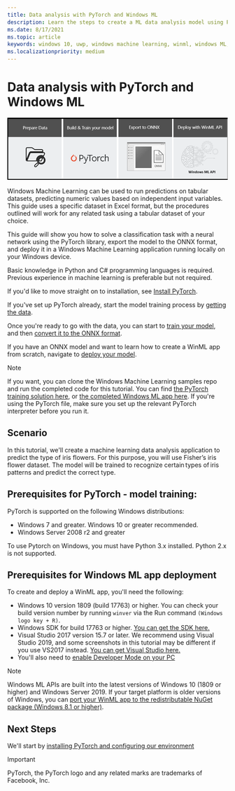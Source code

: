 ```yaml
---
title: Data analysis with PyTorch and Windows ML
description: Learn the steps to create a ML data analysis model using PyTorch, export it to ONNX, and deploy it in a local app
ms.date: 8/17/2021
ms.topic: article
keywords: windows 10, uwp, windows machine learning, winml, windows ML, tutorials, pytorch
ms.localizationpriority: medium
---
```


# Data analysis with PyTorch and Windows ML

![Header image for PyTorch](../../images/tutorials/pytorch/pytorch-header.png)

Windows Machine Learning can be used to run predictions on tabular datasets, predicting numeric values based on independent input variables. This guide uses a specific dataset in Excel format, but the procedures outlined will work for any related task using a tabular dataset of your choice.

This guide will show you how to solve a classification task with a neural network using the PyTorch library, export the model to the ONNX format, and deploy it in a Windows Machine Learning application running locally on your Windows device.  

Basic knowledge in Python and C# programming languages is required. Previous experience in machine learning is preferable but not required.

If you'd like to move straight on to installation, see [Install PyTorch](pytorch-analysis-installation.md).

If you've set up PyTorch already, start the model training process by [getting the data](pytorch-analysis-data.md).

Once you're ready to go with the data, you can start to [train your model](pytorch-analysis-train-model.md), and then [convert it to the ONNX format](pytorch-analysis-convert-model.md).

If you have an ONNX model and want to learn how to create a WinML app from scratch, navigate to [deploy your model](pytorch-analysis-deploy-model.md).

> [!NOTE]
> If you want, you can clone the Windows Machine Learning samples repo and run the completed code for this tutorial. You can find [the PyTorch training solution here](https://github.com/microsoft/Windows-Machine-Learning/tree/master/Samples/Tutorial%20Samples/PyTorch%20Data%20Analysis/PyTorch%20Training%20-%20Data%20Analysis), or [the completed Windows ML app here](https://github.com/microsoft/Windows-Machine-Learning/tree/master/Samples/Tutorial%20Samples/PyTorch%20Data%20Analysis/Windows%20ML%20code%20-%20Data%20Analysis). If you're using the PyTorch file, make sure you set up the relevant PyTorch interpreter before you run it.

## Scenario

In this tutorial, we'll create a machine learning data analysis application to predict the type of iris flowers. For this purpose, you will use Fisher’s iris flower dataset. The model will be trained to recognize certain types of iris patterns and predict the correct type.

## Prerequisites for PyTorch - model training:

PyTorch is supported on the following Windows distributions: 

* Windows 7 and greater. Windows 10 or greater recommended. 
* Windows Server 2008 r2 and greater 

To use Pytorch on Windows, you must have Python 3.x installed. Python 2.x is not supported. 

## Prerequisites for Windows ML app deployment

To create and deploy a WinML app, you'll need the following: 

*	Windows 10 version 1809 (build 17763) or higher. You can check your build version number by running `winver` via the Run command `(Windows logo key + R)`.
*	Windows SDK for build 17763 or higher. [You can get the SDK here.](https://developer.microsoft.com/windows/downloads/windows-10-sdk/)
*	Visual Studio 2017 version 15.7 or later. We recommend using Visual Studio 2019, and some screenshots in this tutorial may be different if you use VS2017 instead. [You can get Visual Studio here.](https://developer.microsoft.com/windows/downloads/)
*	You'll also need to [enable Developer Mode on your PC](/windows/apps/get-started/enable-your-device-for-development)

> [!NOTE]
> Windows ML APIs are built into the latest versions of Windows 10 (1809 or higher) and Windows Server 2019. If your target platform is older versions of Windows, you can [port your WinML app to the redistributable NuGet package (Windows 8.1 or higher)](../port-app-to-nuget.md). 

## Next Steps

We'll start by [installing PyTorch and configuring our environment](pytorch-analysis-installation.md)

> [!IMPORTANT]
> PyTorch, the PyTorch logo and any related marks are trademarks of Facebook, Inc.
